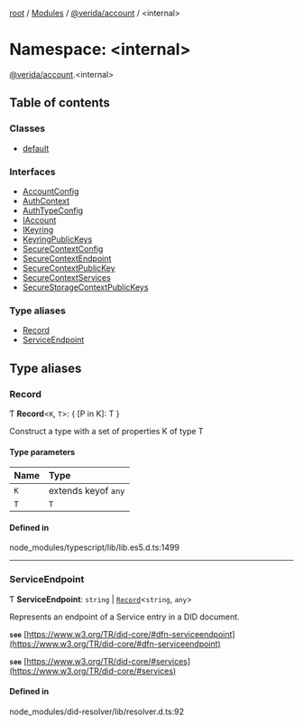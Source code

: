 [root](../README.md) / [Modules](../modules.md) / [@verida/account](verida_account.md) / <internal\>

# Namespace: <internal\>

[@verida/account](verida_account.md).<internal\>

## Table of contents

### Classes

- [default](../classes/verida_account._internal_.default.md)

### Interfaces

- [AccountConfig](../interfaces/verida_account._internal_.AccountConfig.md)
- [AuthContext](../interfaces/verida_account._internal_.AuthContext.md)
- [AuthTypeConfig](../interfaces/verida_account._internal_.AuthTypeConfig.md)
- [IAccount](../interfaces/verida_account._internal_.IAccount.md)
- [IKeyring](../interfaces/verida_account._internal_.IKeyring.md)
- [KeyringPublicKeys](../interfaces/verida_account._internal_.KeyringPublicKeys.md)
- [SecureContextConfig](../interfaces/verida_account._internal_.SecureContextConfig.md)
- [SecureContextEndpoint](../interfaces/verida_account._internal_.SecureContextEndpoint.md)
- [SecureContextPublicKey](../interfaces/verida_account._internal_.SecureContextPublicKey.md)
- [SecureContextServices](../interfaces/verida_account._internal_.SecureContextServices.md)
- [SecureStorageContextPublicKeys](../interfaces/verida_account._internal_.SecureStorageContextPublicKeys.md)

### Type aliases

- [Record](verida_account._internal_.md#record)
- [ServiceEndpoint](verida_account._internal_.md#serviceendpoint)

## Type aliases

### Record

Ƭ **Record**<`K`, `T`\>: { [P in K]: T }

Construct a type with a set of properties K of type T

#### Type parameters

| Name | Type |
| :------ | :------ |
| `K` | extends keyof `any` |
| `T` | `T` |

#### Defined in

node_modules/typescript/lib/lib.es5.d.ts:1499

___

### ServiceEndpoint

Ƭ **ServiceEndpoint**: `string` \| [`Record`](verida_account._internal_.md#record)<`string`, `any`\>

Represents an endpoint of a Service entry in a DID document.

**`see`** [https://www.w3.org/TR/did-core/#dfn-serviceendpoint](https://www.w3.org/TR/did-core/#dfn-serviceendpoint)

**`see`** [https://www.w3.org/TR/did-core/#services](https://www.w3.org/TR/did-core/#services)

#### Defined in

node_modules/did-resolver/lib/resolver.d.ts:92

